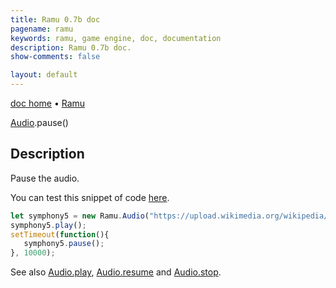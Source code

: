 ```yaml
---
title: Ramu 0.7b doc
pagename: ramu
keywords: ramu, game engine, doc, documentation
description: Ramu 0.7b doc.
show-comments: false

layout: default
---
```

[doc home](home) &#8226; [Ramu](../)  

[Audio](Audio).pause()   

## Description
Pause the audio.  

You can test this snippet of code [here](https://hermespasser.github.io/p/ramu/tryramu/?let%20symphony5%20=%20new%20Ramu.Audio(%22https://upload.wikimedia.org/wikipedia/commons/a/ae/Wolfgang_Amadeus_Mozart_-_Klarinettenkonzert_A-Dur_-_3._Rondo_%2528Allegro%2529.ogg%22);%0A%0Asymphony5.play();%0A%0AsetTimeout(function()%7B%20%0A%20%20%20symphony5.pause();%0A%7D,%2010000);%0A%0ARamu.init();).
```javascript
let symphony5 = new Ramu.Audio("https://upload.wikimedia.org/wikipedia/commons/a/ae/Wolfgang_Amadeus_Mozart_-_Klarinettenkonzert_A-Dur_-_3._Rondo_%28Allegro%29.ogg");
symphony5.play();
setTimeout(function(){ 
   symphony5.pause();
}, 10000);
``` 
See also [Audio.play](Audio.play), [Audio.resume](Audio.resume) and [Audio.stop](Audio.stop).  

